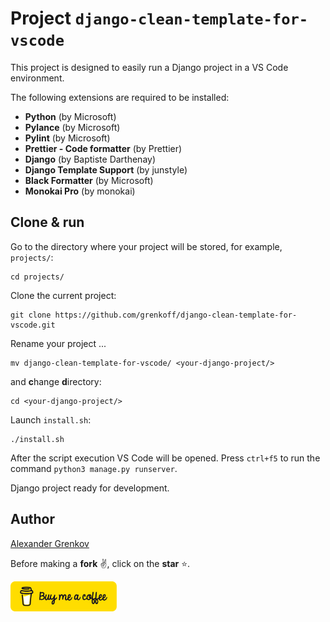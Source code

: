# Project `django-clean-template-for-vscode`

This project is designed to easily run a Django project in a VS Code environment.

The following extensions are required to be installed:
* **Python** (by Microsoft)
* **Pylance** (by Microsoft)
* **Pylint** (by Microsoft)
* **Prettier - Code formatter** (by Prettier)
* **Django** (by Baptiste Darthenay)
* **Django Template Support** (by junstyle)
* **Black Formatter** (by Microsoft)
* **Monokai Pro** (by monokai)

## Clone & run

Go to the directory where your project will be stored, for example, `projects/`:

```
cd projects/
```

Сlone the current project:

```
git clone https://github.com/grenkoff/django-clean-template-for-vscode.git
```

Rename your project ...

```
mv django-clean-template-for-vscode/ <your-django-project/>
```

and **c**hange **d**irectory:

```
cd <your-django-project/>
```

Launch `install.sh`:

```
./install.sh
```

After the script execution VS Code will be opened. Press `ctrl+f5` to run the command `python3 manage.py runserver`.

Django project ready for development.

## Author

[Alexander Grenkov](https://github.com/grenkoff)

Before making a **fork** ✌️, click on the **star** ⭐.

[<img src="https://github.com/grenkoff/grenkoff/blob/main/images/yellow-button.png" width="170" height="48">](https://www.buymeacoffee.com/grenkoff)